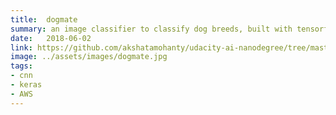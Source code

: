 ```yaml
---
title:  dogmate
summary: an image classifier to classify dog breeds, built with tensorflow
date:   2018-06-02
link: https://github.com/akshatamohanty/udacity-ai-nanodegree/tree/master/project-05-dog-recognizer
image: ../assets/images/dogmate.jpg
tags:
- cnn
- keras
- AWS
---
```


